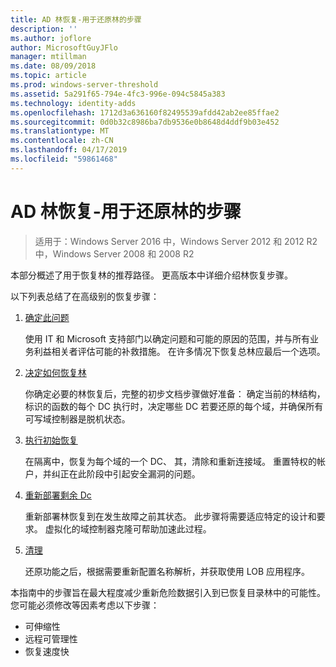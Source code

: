 ```yaml
---
title: AD 林恢复-用于还原林的步骤
description: ''
ms.author: joflore
author: MicrosoftGuyJFlo
manager: mtillman
ms.date: 08/09/2018
ms.topic: article
ms.prod: windows-server-threshold
ms.assetid: 5a291f65-794e-4fc3-996e-094c5845a383
ms.technology: identity-adds
ms.openlocfilehash: 1712d3a636160f82495539afdd42ab2ee85ffae2
ms.sourcegitcommit: 0d0b32c8986ba7db9536e0b8648d4ddf9b03e452
ms.translationtype: MT
ms.contentlocale: zh-CN
ms.lasthandoff: 04/17/2019
ms.locfileid: "59861468"
---
```

# <a name="ad-forest-recovery---steps-for-restoring-the-forest"></a>AD 林恢复-用于还原林的步骤

>适用于：Windows Server 2016 中，Windows Server 2012 和 2012 R2 中，Windows Server 2008 和 2008 R2

本部分概述了用于恢复林的推荐路径。 更高版本中详细介绍林恢复步骤。  
  
以下列表总结了在高级别的恢复步骤：  
  
1. [确定此问题](AD-Forest-Recovery-Identify-the-Problem.md)  

   使用 IT 和 Microsoft 支持部门以确定问题和可能的原因的范围，并与所有业务利益相关者评估可能的补救措施。 在许多情况下恢复总林应最后一个选项。  
  
2. [决定如何恢复林](AD-Forest-Recovery-Determine-how-to-Recover.md)  

   你确定必要的林恢复后，完整的初步文档步骤做好准备： 确定当前的林结构，标识的函数的每个 DC 执行时，决定哪些 DC 若要还原的每个域，并确保所有可写域控制器是脱机状态。  

3. [执行初始恢复](AD-Forest-Recovery-Perform-initial-recovery.md)  

   在隔离中，恢复为每个域的一个 DC、 其，清除和重新连接域。 重置特权的帐户，并纠正在此阶段中引起安全漏洞的问题。  
  
4. [重新部署剩余 Dc](AD-Forest-Recovery-Restore-Additional-DCs.md)  

   重新部署林恢复到在发生故障之前其状态。 此步骤将需要适应特定的设计和要求。 虚拟化的域控制器克隆可帮助加速此过程。  

5. [清理](AD-Forest-Recovery-Cleanup.md)  

   还原功能之后，根据需要重新配置名称解析，并获取使用 LOB 应用程序。  

本指南中的步骤旨在最大程度减少重新危险数据引入到已恢复目录林中的可能性。 您可能必须修改等因素考虑以下步骤：  
  
- 可伸缩性  
- 远程可管理性  
- 恢复速度快  
